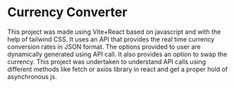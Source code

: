 # Currency Converter
This project was made using Vite+React based on javascript and with the help of tailwind CSS. It uses an API that provides the real time currency conversion rates in 
JSON format.
The options provided to user are dynamically generated using API call. It also provides an option to swap the currency.
This project was undertaken to understand  API calls using different methods like fetch or axios library in react and get a proper hold of asynchronous js.

